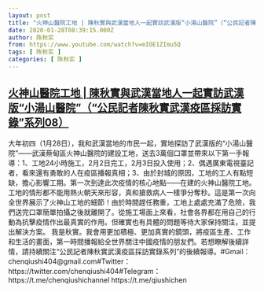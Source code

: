 ```yaml
---
layout: post
title: "火神山醫院工地 | 陳秋實與武漢當地人一起實訪武漢版“小湯山醫院”（“公民記者陳秋實武漢疫區採訪實錄”系列08）"
date: 2020-01-28T08:39:15.000Z
author: 陈秋实
from: https://www.youtube.com/watch?v=mIOE1ZImu5Q
tags: [ 陈秋实 ]
categories: [ 陈秋实 ]
---
```

<!--1580200755000-->
[火神山醫院工地 | 陳秋實與武漢當地人一起實訪武漢版“小湯山醫院”（“公民記者陳秋實武漢疫區採訪實錄”系列08）](https://www.youtube.com/watch?v=mIOE1ZImu5Q)
------

<div>
大年初四（1月28日），我和武漢當地的市民一起，實地探訪了武漢版的“小湯山醫院”——武漢蔡甸區火神山醫院的建設工地，送去3萬個口罩並帶來以下第一手報導：1、工地24小時施工，2月2日完工，2月3日投入使用；2、偶遇廣東電視臺記者，看來還有勇敢的人在疫區播報真相；3、由於封城的原因，工地的工人有點短缺，擔心影響工期。第一次到達此次疫情的核心地點——在建的火神山醫院工地。工地的情形都不能用熱火朝天來形容，真和搶救病人一樣爭分奪秒。這是第一次向全世界展示了火神山工地的細節！由於時間趕任務重，工地上處處充滿了危險，我們送完口罩簡單拍攝之後就離開了。從施工場面上來看，社會各界都在用自己的行動為抗擊疫情作出最真實的作用。但確實也有具體的問題等待大家保持關注，並提出解決方案。 我是秋實。我會用更加積極、更加真實的鏡頭，將疫區生產、工作和生活的畫面，第一時間播報給全世界關注中國疫情的朋友們。若想瞭解後續詳情，請持續關注“公民記者陳秋實武漢疫區採訪實錄系列”的後續報導。#Gmail：chenqiushi404@gmail.com#Twitter：https://twitter.com/chenqiushi404#Telegram：https://t.me/chenqiushichannel                        https://t.me/qiushichen
</div>

